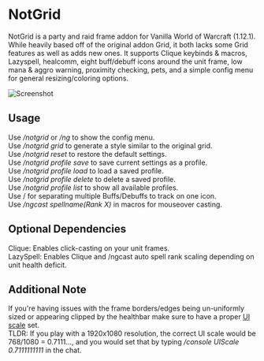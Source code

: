 # NotGrid
NotGrid is a party and raid frame addon for Vanilla World of Warcraft (1.12.1). While heavily based off of the original addon Grid, it both lacks some Grid features as well as adds new ones. It supports Clique keybinds & macros, Lazyspell, healcomm, eight buff/debuff icons around the unit frame, low mana & aggro warning, proximity checking, pets, and a simple config menu for general resizing/coloring options.

![Screenshot](media/screenshot.jpg)

## Usage
Use */notgrid* or */ng* to show the config menu.  
Use */notgrid grid* to generate a style similar to the original grid.  
Use */notgrid reset* to restore the default settings.  
Use */notgrid profile save <profilename>* to save current settings as a profile.  
Use */notgrid profile load <profilename>* to load a saved profile.  
Use */notgrid profile delete <profilename>* to delete a saved profile.  
Use */notgrid profile list* to show all available profiles.  
Use / for separating multiple Buffs/Debuffs to track on one icon.  
Use */ngcast spellname(Rank X)* in macros for mouseover casting.

## Optional Dependencies
Clique: Enables click-casting on your unit frames.  
LazySpell: Enables Clique and /ngcast auto spell rank scaling depending on unit health deficit.

## Additional Note
If you're having issues with the frame borders/edges being un-uniformly sized or appearing clipped by the healthbar make sure to have a proper [UI scale](http://wow.gamepedia.com/UI_Scale) set.  
TLDR: If you play with a 1920x1080 resolution, the correct UI scale would be 768/1080 = 0.7111..., and you would set that by typing */console UIScale 0.7111111111* in the chat.
